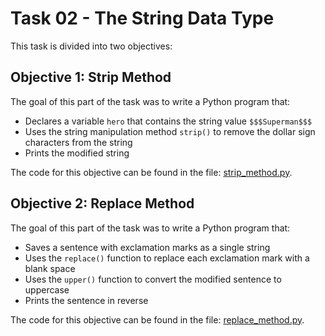 # Task 02 - The String Data Type

This task is divided into two objectives:

## Objective 1: Strip Method

The goal of this part of the task was to write a Python program that:

- Declares a variable `hero` that contains the string value `$$$Superman$$$`
- Uses the string manipulation method `strip()` to remove the dollar sign characters from the string
- Prints the modified string

The code for this objective can be found in the file: [strip_method.py](https://github.com/G-o-r-a-n/Learning-Python/blob/07e9457df263121389fd4047b7c713bb518edccd/Task%2002%20-%20The%20String%20Data%20Type/strip_method.py).

## Objective 2: Replace Method

The goal of this part of the task was to write a Python program that:

- Saves a sentence with exclamation marks as a single string
- Uses the `replace()` function to replace each exclamation mark with a blank space
- Uses the `upper()` function to convert the modified sentence to uppercase
- Prints the sentence in reverse

The code for this objective can be found in the file: [replace_method.py](https://github.com/G-o-r-a-n/Learning-Python/blob/07e9457df263121389fd4047b7c713bb518edccd/Task%2002%20-%20The%20String%20Data%20Type/replace_method.py).